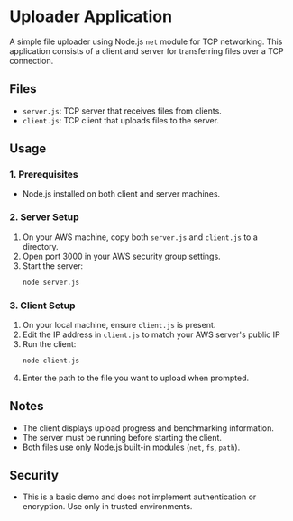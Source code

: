 # Uploader Application

A simple file uploader using Node.js `net` module for TCP networking. This application consists of a client and server for transferring files over a TCP connection.

## Files
- `server.js`: TCP server that receives files from clients.
- `client.js`: TCP client that uploads files to the server.

## Usage

### 1. Prerequisites
- Node.js installed on both client and server machines.

### 2. Server Setup
1. On your AWS machine, copy both `server.js` and `client.js` to a directory.
2. Open port 3000 in your AWS security group settings.
3. Start the server:
   ```bash
   node server.js
   ```

### 3. Client Setup
1. On your local machine, ensure `client.js` is present.
2. Edit the IP address in `client.js` to match your AWS server's public IP 
3. Run the client:
   ```bash
   node client.js
   ```
4. Enter the path to the file you want to upload when prompted.

## Notes
- The client displays upload progress and benchmarking information.
- The server must be running before starting the client.
- Both files use only Node.js built-in modules (`net`, `fs`, `path`).

## Security
- This is a basic demo and does not implement authentication or encryption. Use only in trusted environments.
